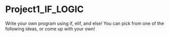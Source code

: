 # Project1_IF_LOGIC
Write your own program using if, elif, and else! You can pick from one of the following ideas, or come up with your own!

